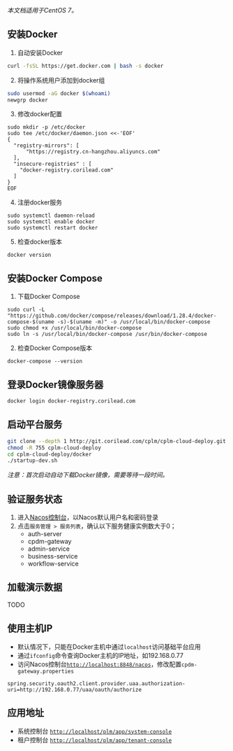 *本文档适用于CentOS 7。*
## 安装Docker
1. 自动安装Docker
```sh
curl -fsSL https://get.docker.com | bash -s docker
```
2. 将操作系统用户添加到docker组
```sh
sudo usermod -aG docker $(whoami)
newgrp docker
```
3. 修改docker配置
```
sudo mkdir -p /etc/docker
sudo tee /etc/docker/daemon.json <<-'EOF'
{
  "registry-mirrors": [
      "https://registry.cn-hangzhou.aliyuncs.com"
  ],
  "insecure-registries" : [
    "docker-registry.corilead.com"
  ]
}
EOF
```
4. 注册docker服务
```
sudo systemctl daemon-reload
sudo systemctl enable docker
sudo systemctl restart docker
```
5. 检查docker版本
```
docker version
```

## 安装Docker Compose
1. 下载Docker Compose
```
sudo curl -L "https://github.com/docker/compose/releases/download/1.28.4/docker-compose-$(uname -s)-$(uname -m)" -o /usr/local/bin/docker-compose
sudo chmod +x /usr/local/bin/docker-compose
sudo ln -s /usr/local/bin/docker-compose /usr/bin/docker-compose
```
2. 检查Docker Compose版本
```
docker-compose --version
```

## 登录Docker镜像服务器
```sh
docker login docker-registry.corilead.com
```

## 启动平台服务
```sh
git clone --depth 1 http://git.corilead.com/cplm/cplm-cloud-deploy.git
chmod -R 755 cplm-cloud-deploy
cd cplm-cloud-deploy/docker
./startup-dev.sh
```
*注意：首次启动自动下载Docker镜像，需要等待一段时间。*

## 验证服务状态
1. 进入[Nacos控制台](http://localhost:8848/nacos)，以Nacos默认用户名和密码登录
2. 点击`服务管理 > 服务列表`，确认以下服务健康实例数大于0；
    - auth-server
    - cpdm-gateway
    - admin-service
    - business-service
    - workflow-service

## 加载演示数据
TODO

## 使用主机IP
* 默认情况下，只能在Docker主机中通过`localhost`访问基础平台应用
* 通过`ifconfig`命令查询Docker主机的IP地址，如192.168.0.77
* 访问Nacos控制台[`http://localhost:8848/nacos`](http://localhost:8848/nacos)，修改配置`cpdm-gateway.properties`
```
spring.security.oauth2.client.provider.uaa.authorization-uri=http://192.168.0.77/uaa/oauth/authorize
```

## 应用地址
* 系统控制台 [`http://localhost/plm/app/system-console`](http://localhost/plm/app/system-console)
* 租户控制台 [`http://localhost/plm/app/tenant-console`](http://localhost/plm/app/tenant-console)
